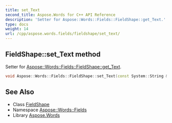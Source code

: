```yaml
---
title: set_Text
second_title: Aspose.Words for C++ API Reference
description: 'Setter for Aspose::Words::Fields::FieldShape::get_Text.'
type: docs
weight: 14
url: /cpp/aspose.words.fields/fieldshape/set_text/
---
```

## FieldShape::set_Text method


Setter for [Aspose::Words::Fields::FieldShape::get_Text](../get_text/).

```cpp
void Aspose::Words::Fields::FieldShape::set_Text(const System::String &value)
```

## See Also

* Class [FieldShape](../)
* Namespace [Aspose::Words::Fields](../../)
* Library [Aspose.Words](../../../)
